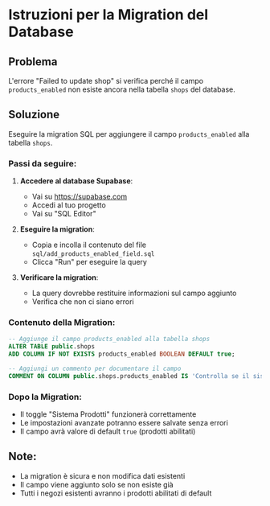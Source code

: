 # Istruzioni per la Migration del Database

## Problema
L'errore "Failed to update shop" si verifica perché il campo `products_enabled` non esiste ancora nella tabella `shops` del database.

## Soluzione
Eseguire la migration SQL per aggiungere il campo `products_enabled` alla tabella `shops`.

### Passi da seguire:

1. **Accedere al database Supabase**:
   - Vai su https://supabase.com
   - Accedi al tuo progetto
   - Vai su "SQL Editor"

2. **Eseguire la migration**:
   - Copia e incolla il contenuto del file `sql/add_products_enabled_field.sql`
   - Clicca "Run" per eseguire la query

3. **Verificare la migration**:
   - La query dovrebbe restituire informazioni sul campo aggiunto
   - Verifica che non ci siano errori

### Contenuto della Migration:
```sql
-- Aggiunge il campo products_enabled alla tabella shops
ALTER TABLE public.shops 
ADD COLUMN IF NOT EXISTS products_enabled BOOLEAN DEFAULT true;

-- Aggiungi un commento per documentare il campo
COMMENT ON COLUMN public.shops.products_enabled IS 'Controlla se il sistema prodotti e upsell è abilitato per questo negozio';
```

### Dopo la Migration:
- Il toggle "Sistema Prodotti" funzionerà correttamente
- Le impostazioni avanzate potranno essere salvate senza errori
- Il campo avrà valore di default `true` (prodotti abilitati)

## Note:
- La migration è sicura e non modifica dati esistenti
- Il campo viene aggiunto solo se non esiste già
- Tutti i negozi esistenti avranno i prodotti abilitati di default
